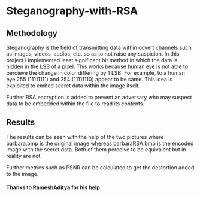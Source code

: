 # Steganography-with-RSA

## Methodology
Steganography is the field of transmitting data within covert channels such as images, videos, audios, etc. so as to not raise any suspicion.
In this project I implemented least significant bit method in which the data is hidden in the LSB of a pixel. This works because human eye is
not able to percieve the change in color differing by 1 LSB. For example, to a human eye 255 (11111111) and 254 (11111110) appear to be same.
This idea is exploited to embed secret data within the image itself.

Further RSA encryption is added to prevent an adversary who may suspect data to be embedded within the file to read its contents.

## Results
The results can be seen with the help of the two pictures where barbara.bmp is the original image whereas barbaraRSA.bmp is the encoded image with the secret data.
Both of them perceive to be equivalent but in reality are not.

Further metrics such as PSNR can be calculated to get the destortion added to the image.


#### Thanks to RameshAditya for his help

